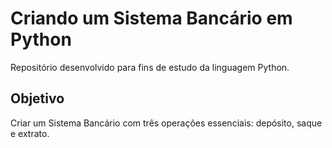 # Criando um Sistema Bancário em Python

Repositório desenvolvido para fins de estudo da linguagem Python.

## Objetivo

Criar um Sistema Bancário com três operações essenciais: depósito, saque e extrato.
